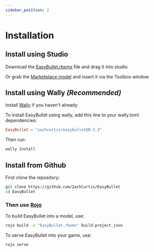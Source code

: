```yaml
---
sidebar_position: 2
---
```


# Installation

## Install using Studio
Download the [EasyBullet.rbxmx](https://github.com/ZachCurtis/EasyBullet/blob/main/EasyBullet.rbxmx) file and drag it into studio

Or grab the [Marketplace model](https://create.roblox.com/marketplace/asset/13513545189/EasyBullet) and insert it via the Toolbox window

## Install using Wally _(Recommended)_

Install [Wally](https://wally.run/install) if you haven't already

To install EasyBullet using wally, add this line to your wally.toml dependencies:
```toml
EasyBullet = "zachcurtis/easybullet@0.3.3"
```
Then run:
```bash
wally install
```

## Install from Github
First clone the repository:

```bash
git clone https://github.com/ZachCurtis/EasyBullet
cd EasyBullet
```

### Then use [Rojo](https://rojo.space)

To build EasyBullet into a model, use:

```bash
rojo build -o "EasyBullet.rbxmx" build.project.json
```

To serve EasyBullet into your game, use:
```bash
rojo serve
```

